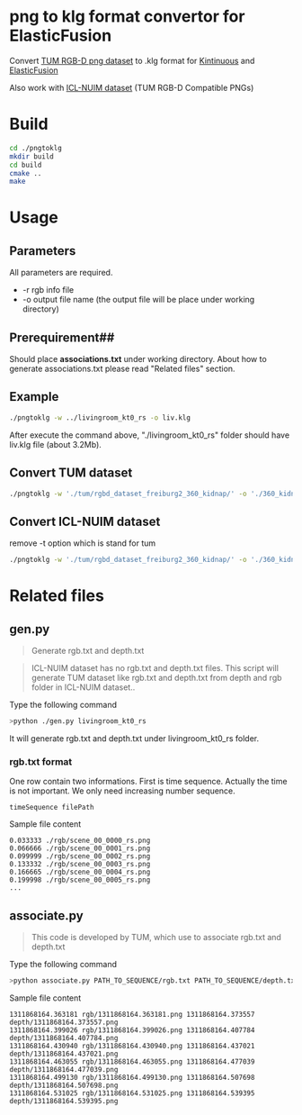 # png to klg format convertor for ElasticFusion

Convert [TUM RGB-D png dataset](http://vision.in.tum.de/data/datasets/rgbd-dataset/download#freiburg1_desk) to .klg format for [Kintinuous](https://github.com/mp3guy/Kintinuous) and [ElasticFusion](https://github.com/mp3guy/ElasticFusion)

Also work with [ICL-NUIM dataset](https://www.doc.ic.ac.uk/~ahanda/VaFRIC/iclnuim.html) (TUM RGB-D Compatible PNGs)

# Build #
```bash
cd ./pngtoklg
mkdir build
cd build
cmake ..
make
```


# Usage #
## Parameters ##
All parameters are required.
- -r rgb info file
- -o output file name (the output file will be place under working directory)

## Prerequirement##
Should place **associations.txt** under working directory.
About how to generate associations.txt please read "Related files" section.

## Example ##
```bash
./pngtoklg -w ../livingroom_kt0_rs -o liv.klg
```
After execute the command above, "./livingroom_kt0_rs" folder should have liv.klg file (about 3.2Mb).


## Convert TUM dataset ##
```bash
./pngtoklg -w './tum/rgbd_dataset_freiburg2_360_kidnap/' -o './360_kidnap.klg' -t -s 0.0002
```

## Convert ICL-NUIM dataset
remove -t option which is stand for tum
```bash
./pngtoklg -w './tum/rgbd_dataset_freiburg2_360_kidnap/' -o './360_kidnap.klg' -s 0.0002
```

# Related files #

## gen.py ##
> Generate rgb.txt and depth.txt

> ICL-NUIM dataset has no rgb.txt and depth.txt files.  This script will generate TUM dataset like rgb.txt and depth.txt from depth and rgb folder in ICL-NUIM dataset..

Type the following command
```bash
>python ./gen.py livingroom_kt0_rs
```
It will generate rgb.txt and depth.txt under livingroom_kt0_rs folder.

### rgb.txt format ###
One row contain two informations.
First is time sequence.
Actually the time is not important.  We only need increasing number sequence.
```
timeSequence filePath
```
Sample file content
```
0.033333 ./rgb/scene_00_0000_rs.png
0.066666 ./rgb/scene_00_0001_rs.png
0.099999 ./rgb/scene_00_0002_rs.png
0.133332 ./rgb/scene_00_0003_rs.png
0.166665 ./rgb/scene_00_0004_rs.png
0.199998 ./rgb/scene_00_0005_rs.png
...
```
## associate.py ##
> This code is developed by TUM, which use to associate rgb.txt and depth.txt

Type the following command
```bash
>python associate.py PATH_TO_SEQUENCE/rgb.txt PATH_TO_SEQUENCE/depth.txt > associations.txt
```

Sample file content
```
1311868164.363181 rgb/1311868164.363181.png 1311868164.373557 depth/1311868164.373557.png
1311868164.399026 rgb/1311868164.399026.png 1311868164.407784 depth/1311868164.407784.png
1311868164.430940 rgb/1311868164.430940.png 1311868164.437021 depth/1311868164.437021.png
1311868164.463055 rgb/1311868164.463055.png 1311868164.477039 depth/1311868164.477039.png
1311868164.499130 rgb/1311868164.499130.png 1311868164.507698 depth/1311868164.507698.png
1311868164.531025 rgb/1311868164.531025.png 1311868164.539395 depth/1311868164.539395.png
```
